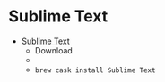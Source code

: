 # Sublime Text
- [Sublime Text](https://www.sublimetext.com/3)
  -  Download
  - 
  - `brew cask install Sublime Text`
